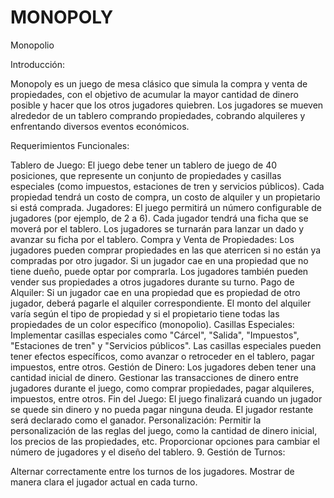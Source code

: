# MONOPOLY

Monopolio

Introducción:

Monopoly es un juego de mesa clásico que simula la compra y venta de propiedades, con el objetivo de acumular la mayor cantidad de dinero posible y hacer que los otros jugadores quiebren. Los jugadores se mueven alrededor de un tablero comprando propiedades, cobrando alquileres y enfrentando diversos eventos económicos.

Requerimientos Funcionales:


Tablero de Juego:
El juego debe tener un tablero de juego de 40 posiciones, que represente un conjunto de propiedades y casillas especiales (como impuestos, estaciones de tren y servicios públicos).
Cada propiedad tendrá un costo de compra, un costo de alquiler y un propietario si está comprada.
Jugadores:
El juego permitirá un número configurable de jugadores (por ejemplo, de 2 a 6).
Cada jugador tendrá una ficha que se moverá por el tablero.
Los jugadores se turnarán para lanzar un dado y avanzar su ficha por el tablero.
Compra y Venta de Propiedades:
Los jugadores pueden comprar propiedades en las que aterricen si no están ya compradas por otro jugador.
Si un jugador cae en una propiedad que no tiene dueño, puede optar por comprarla.
Los jugadores también pueden vender sus propiedades a otros jugadores durante su turno.
Pago de Alquiler:
Si un jugador cae en una propiedad que es propiedad de otro jugador, deberá pagarle el alquiler correspondiente.
El monto del alquiler varía según el tipo de propiedad y si el propietario tiene todas las propiedades de un color específico (monopolio).
Casillas Especiales:
Implementar casillas especiales como "Cárcel", "Salida", "Impuestos", "Estaciones de tren" y "Servicios públicos".
Las casillas especiales pueden tener efectos específicos, como avanzar o retroceder en el tablero, pagar impuestos, entre otros.
Gestión de Dinero:
Los jugadores deben tener una cantidad inicial de dinero.
Gestionar las transacciones de dinero entre jugadores durante el juego, como comprar propiedades, pagar alquileres, impuestos, entre otros.
Fin del Juego:
El juego finalizará cuando un jugador se quede sin dinero y no pueda pagar ninguna deuda.
El jugador restante será declarado como el ganador.
Personalización:
Permitir la personalización de las reglas del juego, como la cantidad de dinero inicial, los precios de las propiedades, etc.
Proporcionar opciones para cambiar el número de jugadores y el diseño del tablero.
      9.    Gestión de Turnos:

Alternar correctamente entre los turnos de los jugadores.
Mostrar de manera clara el jugador actual en cada turno.

